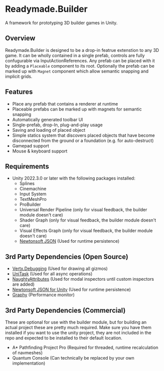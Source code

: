 # Readymade.Builder
A framework for prototyping 3D builder games in Unity.

## Overview

Readymade.Builder is designed to be a drop-in featrue extenstion to any 3D game. It can be wholly contained in a single prefab, controls are fully confugurable via InputActionReferences. Any prefab can be placed with it by adding a `Placeable` component to its root. Optionally the prefab can be marked up with `Magnet` component which allow semantic snapping and implicit grids.

## Features

- Place any prefab that contains a renderer at runtime
- Placeable prefabs can be marked up with magnets for semantic snapping
- Automatically generated toolbar UI
- Single-prefab, drop-In, plug-and-play usage
- Saving and loading of placed object
- Simple statics system that discovers placed objects that have become disconnected from the ground or a foundation (e.g. for auto-destruct)
- Gamepad support
- Mouse & keyboard support

## Requirements

- Unity 2022.3.0 or later with the following packages installed:
  - Splines
  - Cinemachine
  - Input System
  - TextMeshPro
  - ProBuilder
  - Universal Render Pipeline (only for visual feedback, the builder module doesn't care)
  - Shader Graph (only for visual feedback, the builder module doesn't care)
  - Visual Effects Graph (only for visual feedback, the builder module doesn't care)
  - [Newtonsoft JSON](https://docs.unity3d.com/Packages/com.unity.nuget.newtonsoft-json@3.2/manual/index.html) (Used for runtime persistence)


## 3rd Party Dependencies (Open Source)

- [Vertx.Debugging](https://github.com/vertxxyz/Vertx.Debugging) (Used for drawing all gizmos)
- [UniTask](https://github.com/Cysharp/UniTask) (Used for all async operations)
- [NaughtyAttributes](https://github.com/dbrizov/NaughtyAttributes) (Used for modal inspectors until custom inspectors are added)
- [Newtonsoft JSON for Unity](https://github.com/applejag/Newtonsoft.Json-for-Unity) (Used for runtime persistence)
- [Graphy](https://openupm.com/packages/com.tayx.graphy/) (Performance monitor)

## 3rd Party Dependencies (Commercial)

These are optional for use with the builder module, but for building an actual project these are pretty much required. Make sure you have them installed if you want to use the unity project, they are not included in the repo and expected to be installed to their default location.

- A* Pathfinding Project Pro (Required for threaded, runtime recalculation of navmeshes)
- Quantum Console (Can technically be replaced by your own implementation)
